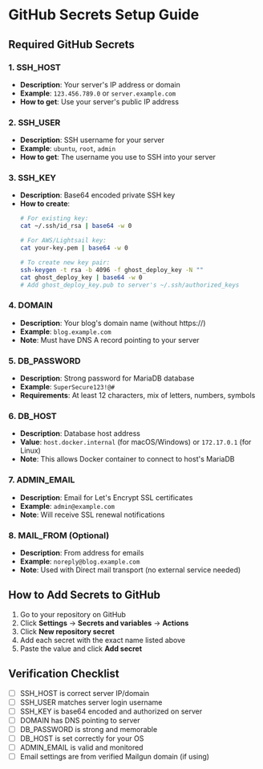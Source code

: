 # GitHub Secrets Setup Guide

## Required GitHub Secrets

### 1. SSH_HOST
- **Description**: Your server's IP address or domain
- **Example**: `123.456.789.0` or `server.example.com`
- **How to get**: Use your server's public IP address

### 2. SSH_USER
- **Description**: SSH username for your server
- **Example**: `ubuntu`, `root`, `admin`
- **How to get**: The username you use to SSH into your server

### 3. SSH_KEY
- **Description**: Base64 encoded private SSH key
- **How to create**:
  ```bash
  # For existing key:
  cat ~/.ssh/id_rsa | base64 -w 0
  
  # For AWS/Lightsail key:
  cat your-key.pem | base64 -w 0
  
  # To create new key pair:
  ssh-keygen -t rsa -b 4096 -f ghost_deploy_key -N ""
  cat ghost_deploy_key | base64 -w 0
  # Add ghost_deploy_key.pub to server's ~/.ssh/authorized_keys
  ```

### 4. DOMAIN
- **Description**: Your blog's domain name (without https://)
- **Example**: `blog.example.com`
- **Note**: Must have DNS A record pointing to your server

### 5. DB_PASSWORD
- **Description**: Strong password for MariaDB database
- **Example**: `SuperSecure123!@#`
- **Requirements**: At least 12 characters, mix of letters, numbers, symbols

### 6. DB_HOST
- **Description**: Database host address
- **Value**: `host.docker.internal` (for macOS/Windows) or `172.17.0.1` (for Linux)
- **Note**: This allows Docker container to connect to host's MariaDB

### 7. ADMIN_EMAIL
- **Description**: Email for Let's Encrypt SSL certificates
- **Example**: `admin@example.com`
- **Note**: Will receive SSL renewal notifications

### 8. MAIL_FROM (Optional)
- **Description**: From address for emails  
- **Example**: `noreply@blog.example.com`
- **Note**: Used with Direct mail transport (no external service needed)

## How to Add Secrets to GitHub

1. Go to your repository on GitHub
2. Click **Settings** → **Secrets and variables** → **Actions**
3. Click **New repository secret**
4. Add each secret with the exact name listed above
5. Paste the value and click **Add secret**

## Verification Checklist

- [ ] SSH_HOST is correct server IP/domain
- [ ] SSH_USER matches server login username
- [ ] SSH_KEY is base64 encoded and authorized on server
- [ ] DOMAIN has DNS pointing to server
- [ ] DB_PASSWORD is strong and memorable
- [ ] DB_HOST is set correctly for your OS
- [ ] ADMIN_EMAIL is valid and monitored
- [ ] Email settings are from verified Mailgun domain (if using)
